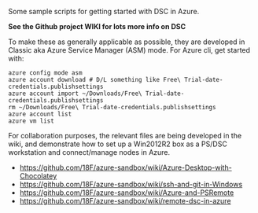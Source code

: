 Some sample scripts for getting started with DSC in Azure.

**See the Github project WIKI for lots more info on DSC**

To make these as generally applicable as possible, they are developed in Classic aka Azure Service Manager (ASM) mode. For Azure cli, get started with:

```
azure config mode asm
azure account download # D/L something like Free\ Trial-date-credentials.publishsettings
azure account import ~/Downloads/Free\ Trial-date-credentials.publishsettings
rm ~/Downloads/Free\ Trial-date-credentials.publishsettings
azure account list
azure vm list
```

For collaboration purposes, the relevant files are being developed
in the wiki, and demonstrate how to set up a Win2012R2 box as a PS/DSC workstation
and connect/manage nodes in Azure.

* https://github.com/18F/azure-sandbox/wiki/Azure-Desktop-with-Chocolatey
* https://github.com/18F/azure-sandbox/wiki/ssh-and-git-in-Windows
* https://github.com/18F/azure-sandbox/wiki/Azure-and-PSRemote
* https://github.com/18F/azure-sandbox/wiki/remote-dsc-in-azure
